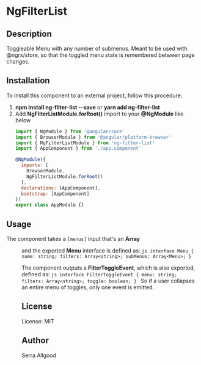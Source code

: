 # NgFilterList

## Description
Toggleable Menu with any number of submenus. Meant to be used with @ngrx/store,
so that the toggled menu state is remembered between page changes.

## Installation
To install this component to an external project, follow this procedure:
1. __npm install ng-filter-list --save__ or __yarn add ng-filter-list__
2. Add __NgFilterListModule.forRoot()__ import to your __@NgModule__ like below
    ```js
    import { NgModule } from '@angular/core'
    import { BrowserModule } from '@angular/platform-browser'
    import { NgFilterListModule } from 'ng-filter-list'
    import { AppComponent } from './app.component'

    @NgModule({
      imports: [
        BrowserModule,
        NgFilterListModule.forRoot()
      ],
      declarations: [AppComponent],
      bootstrap: [AppComponent]
    })
    export class AppModule {}
    ```

## Usage
The __<ng-filter-list>__ component takes a `[menus]` input that's an __Array<Menu>__ and the exported __Menu__ interface is
defined as:
    ```js
    interface Menu {
      name: string;
      filters: Array<string>;
      subMenus: Array<Menu>;
    }
    ```

The component outputs a __FilterToggleEvent__, which is also exported, defined as:
    ```js
    interface FilterToggleEvent {
      menu: string;
      filters: Array<string>;
      toggle: boolean;
    }
    ```
So if a user collapses an entire menu of toggles, only one event is emitted.

## License
License: MIT

## Author
Serra Allgood
